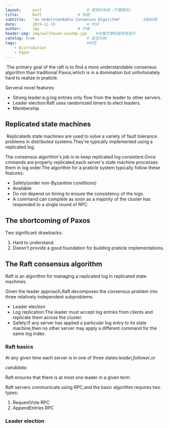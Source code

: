 ```yaml
---
layout:     post   				    # 使用的布局（不需要改）
title:      Raft				# 标题 
subtitle:   "an Understandable Consensus Algorithm"          #副标题
date:       2019-12-19				# 时间
author:     Jqy					# 作者
header-img: img/wallhaven-oxw2mp.jpg 	#这篇文章标题背景图片
catalog: true 						# 是否归档
tags:								#标签
    - Distribution
    - Paper
---
```

​	The primary goal of the raft is to find a more understandable consensus algorithm than traditional Paxos,which is in a domination but unfortunately hard to realize in praticle.

Serveral novel features:

* Strong leader:e.g:log entries only flow from the leader to other servers.
* Leader election:Raft uses randomized timers to elect leaders.
* Membership

## Replicated state machines

​	Replicateds state machines are used to solve a variety of fault tolerance problems in distributed systems.They're typically implemented using a replicated log.

The consensus algorithm's job is to keep replicated log consistent.Once cmmands are properly replicated,each server's state machine processes them in log order.The algorithm for a praticle system typically follow these features:

* Safety(under non-Byzantine conditions)
* Available
* Do not depend on timing to ensure the consistency of the logs.
* A command can complete as soon as a majority of the cluster has responded to a single round of RPC.

## The shortcoming of Paxos

Two significant drawbacks:

1. Hard to understand.
2. Doesn't provide a good foundation for building praticle implementations.

## The Raft consensus algorithm

Raft is an algorithm for managing a replicated log in replicated state machines.

Given the leader approach,Raft decomposes the consensus problem into three relatively independent subproblems:

* Leader election
* Log replication:The leader must accept log entries from clients and replicate them across the cluster.
* Safety:If any server has applied a particular log entry to its state machine,then no other server may apply a different command for the same log index.

### Raft basics

At any given time each server is in one of three states:*leader,follower*,or

*candidate*.

Raft ensures that there is at most one leader in a given term

Raft servers communicate using RPC,and the basic algorithm requires two types:

1. RequestVote RPC
2. AppendEntries RPC

### Leader election


